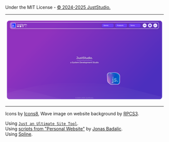 Under the MIT License - <a href="https://github.com/JustStudio7/Website/blob/main/LICENSE">© 2024-2025 JustStudio.</a>

-------------

![Preview](img/preview.png)

---------

Icons by <a href="https://icons8.com">Icons8</a>,
Wave image on website background by <a href="https://rpcs3.net/">RPCS3</a>.


Using <a href="https://just.is-a.dev/">`Just an Ultimate Site Tool`</a>.<br/>
Using <a href="https://codepen.io/JonasBadalic/pen/ExqNzZ">scripts from "Personal Website"</a> by <a href="https://codepen.io/JonasBadalic">Jonas Badalic</a>.<br/>
Using <a href="https://spline.design/">Spline</a>.
